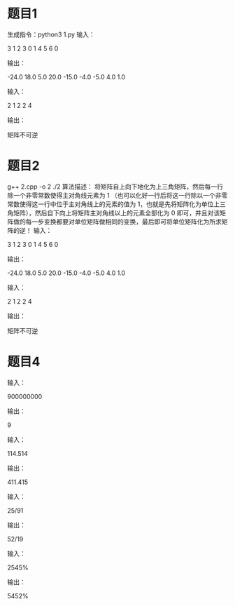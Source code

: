 # 题目1
生成指令：python3 1.py
输入：

3
1 2 3
0 1 4
5 6 0

输出：

-24.0  18.0   5.0
 20.0 -15.0  -4.0
 -5.0   4.0   1.0

输入：

2
1 2
2 4

输出：

矩阵不可逆

# 题目2
g++ 2.cpp -o 2
./2
算法描述：
将矩阵自上向下地化为上三角矩阵，然后每一行除一个非零常数使得主对角线元素为 1 （也可以化好一行后将这一行除以一个非零常数使得这一行中位于主对角线上的元素的值为 1，也就是先将矩阵化为单位上三角矩阵），然后自下向上将矩阵主对角线以上的元素全部化为 0 即可，并且对该矩阵做的每一步变换都要对单位矩阵做相同的变换，最后即可将单位矩阵化为所求矩阵的逆！
输入：

3
1 2 3
0 1 4
5 6 0

输出：

-24.0  18.0   5.0
 20.0 -15.0  -4.0
 -5.0   4.0   1.0

输入：

2
1 2
2 4

输出：

矩阵不可逆

# 题目4
输入：

900000000

输出：

9

输入：

114.514

输出：

411.415

输入：

25/91

输出：

52/19

输入：

2545%

输出：

5452%

